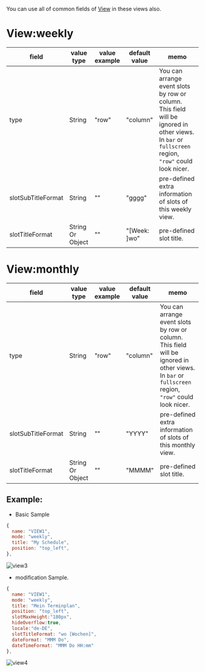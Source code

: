 You can use all of common fields of [View](../View.md) in these views also.

# View:weekly

|field |value type |value example |default value |memo |
|---|---|---|---|---|
|type |String |"row" |"column" | You can arrange event slots by row or column. This field will be ignored in other views. In `bar` or `fullscreen` region, `"row"` could look nicer.
|slotSubTitleFormat |String |"" |"gggg" |pre-defined extra information of slots of this weekly view.
|slotTitleFormat |String Or Object |"" |"[Week: ]wo" |pre-defined slot title.

# View:monthly
|field |value type |value example |default value |memo |
|---|---|---|---|---|
|type |String |"row" |"column" | You can arrange event slots by row or column. This field will be ignored in other views. In `bar` or `fullscreen` region, `"row"` could look nicer.
|slotSubTitleFormat |String |"" |"YYYY" |pre-defined extra information of slots of this monthly view.
|slotTitleFormat |String Or Object |"" |"MMMM" |pre-defined slot title.

## Example:
- Basic Sample
```js
{
  name: "VIEW1",
  mode: "weekly",
  title: "My Schedule",
  position: "top_left",
},
```
![view3](https://github.com/eouia/MMM-CalendarExt2/blob/master/screenshot/view3.png)
- modification Sample.
```js
{
  name: "VIEW1",
  mode: "weekly",
  title: "Mein Terminplan",
  position: "top_left",
  slotMaxHeight:"180px",
  hideOverflow:true,
  locale:"de-DE",
  slotTitleFormat: "wo [Wochen]",
  dateFormat: "MMM Do",
  dateTimeFormat: "MMM Do HH:mm"
},
```
![view4](https://github.com/eouia/MMM-CalendarExt2/blob/master/screenshot/view4.png)
